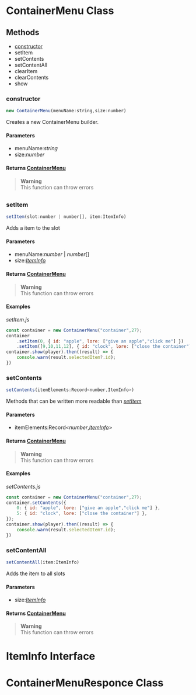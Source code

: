# ContainerMenu Class

## Methods

* [constructor](#constructor)
* setItem
* setContents
* setContentAll
* clearItem
* clearContents
* show

### constructor
```js
new ContainerMenu(menuName:string,size:number)
```

Creates a new ContainerMenu builder.

#### Parameters
* menuName:*string*
* size:*number*

#### Returns [ContainerMenu](#containermenu-class)
> **Warning**  
> This function can throw errors  
##
##
##
### setItem
```js
setItem(slot:number | number[], item:ItemInfo)
```

Adds a item to the slot

#### Parameters
* menuName:*number* | *number*[]
* size:[*ItemInfo*](#iteminfo-interface)

#### Returns [ContainerMenu](#containermenu-class)
> **Warning**  
> This function can throw errors

#### Examples

*setItem.js*
```js
const container = new ContainerMenu("container",27);
container
    .setItem(0, { id: "apple", lore: ["give an apple","click me"] })
    .setItem([9,10,11,12], { id: "clock", lore: ["close the container"] });
container.show(player).then((result) => {
    console.warn(result.selectedItem?.id);
})
```  



### setContents
```js
setContents(itemElements:Record<number,ItemInfo>)
```

Methods that can be written more readable than [*setItem*](#setitem)

#### Parameters
* itemElements:Record<*number*,[*ItemInfo*](#iteminfo-interface)>

#### Returns [ContainerMenu](#containermenu-class)
> **Warning**  
> This function can throw errors

#### Examples

*setContents.js*
```js
const container = new ContainerMenu("container",27);
container.setContents({
    0: { id: "apple", lore: ["give an apple","click me"] },
    5: { id: "clock", lore: ["close the container"] },
});
container.show(player).then((result) => {
    console.warn(result.selectedItem?.id);
})
```  



### setContentAll
```js
setContentAll(item:ItemInfo)
```

Adds the item to all slots

#### Parameters
* size:[*ItemInfo*](#iteminfo-interface)

#### Returns [ContainerMenu](#containermenu-class)
> **Warning**  
> This function can throw errors  



# ItemInfo Interface

# ContainerMenuResponce Class

